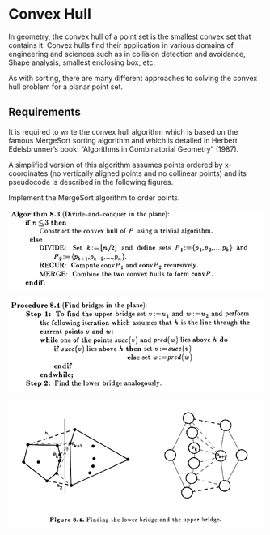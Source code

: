 # Convex Hull

In geometry, the convex hull of a point set is the smallest convex set that contains it. Convex hulls find their application in various domains of engineering and sciences such as in collision detection and avoidance, Shape analysis, smallest enclosing box, etc.

As with sorting, there are many different approaches to solving the convex hull problem for a planar point set. 

## Requirements

It is required to write the convex hull algorithm which is based on the famous MergeSort sorting algorithm and which is detailed in Herbert Edelsbrunner’s book: “Algorithms in Combinatorial Geometry” (1987).

A simplified version of this algorithm assumes points ordered by x-coordinates (no vertically aligned points and no collinear points) and its pseudocode is described in the following figures.

Implement the MergeSort algorithm to order points.

![Herbert Edelsbrunner’s book: “Algorithms in Combinatorial Geometry” (1987)](Images/Algorithm.png)

![Herbert Edelsbrunner’s book: “Algorithms in Combinatorial Geometry” (1987)](Images/FindBridges.png)

![Herbert Edelsbrunner’s book: “Algorithms in Combinatorial Geometry” (1987)](Images/FindingLowerAndUpperbridge.png)


